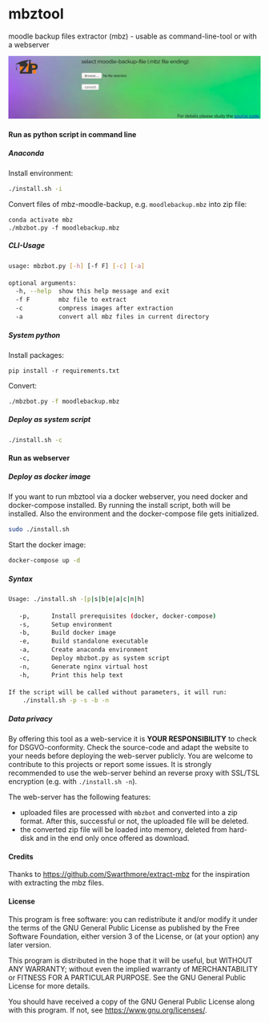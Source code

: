 # mbztool

moodle backup files extractor (mbz) - usable as command-line-tool or with a webserver

<img src="resources/demo.jpg" style="zoom:500%;" /> 

#### Run as python script in command line

##### Anaconda

Install environment:

```bash
./install.sh -i
```

Convert files of mbz-moodle-backup, e.g. `moodlebackup.mbz` into zip file:

```
conda activate mbz
./mbzbot.py -f moodlebackup.mbz
```

##### CLI-Usage

```bash
usage: mbzbot.py [-h] [-f F] [-c] [-a]

optional arguments:
  -h, --help  show this help message and exit
  -f F        mbz file to extract
  -c          compress images after extraction
  -a          convert all mbz files in current directory
```

##### System python

Install packages:

```
pip install -r requirements.txt
```

Convert:

```bash
./mbzbot.py -f moodlebackup.mbz
```

##### Deploy as system script

```bash
./install.sh -c
```

#### Run as webserver

##### Deploy as docker image

If you want to run mbztool via a docker webserver, you need docker and docker-compose installed. By running the install script, both will be installed. Also the environment and the docker-compose file gets initialized.

```bash
sudo ./install.sh
```

Start the docker image:

```bash
docker-compose up -d
```

##### Syntax

```bash
Usage: ./install.sh -[p|s|b|e|a|c|n|h]

   -p,      Install prerequisites (docker, docker-compose)
   -s,      Setup environment
   -b,      Build docker image
   -e,      Build standalone executable
   -a,      Create anaconda environment
   -c,      Deploy mbzbot.py as system script
   -n,      Generate nginx virtual host
   -h,      Print this help text

If the script will be called without parameters, it will run:
    ./install.sh -p -s -b -n
```

##### Data privacy

By offering this tool as a web-service it is **YOUR RESPONSIBILITY** to check for DSGVO-conformity. Check the source-code and adapt the website to your needs before deploying the web-server publicly. You are welcome to contribute to this projects or report some issues. It is strongly recommended to use the web-server behind an reverse proxy with SSL/TSL encryption (e.g. with `./install.sh -n`).

The web-server has the following features:

* uploaded files are processed with `mbzbot` and converted into a zip format. After this, successful or not, the uploaded file will be deleted.
* the converted zip file will be loaded into memory, deleted from hard-disk and in the end only once offered as download.

#### Credits

Thanks to  https://github.com/Swarthmore/extract-mbz for the inspiration with extracting the mbz files.

#### License
This program is free software: you can redistribute it and/or modify it under the terms of the GNU General Public License as published by the Free Software Foundation, either version 3 of the License, or (at your option) any later version.

This program is distributed in the hope that it will be useful, but WITHOUT ANY WARRANTY; without even the implied warranty of MERCHANTABILITY or FITNESS FOR A PARTICULAR PURPOSE.  See the GNU General Public License for more details.

You should have received a copy of the GNU General Public License along with this program.  If not, see <https://www.gnu.org/licenses/>.